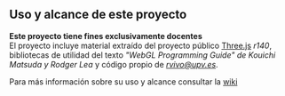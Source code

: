 ## Uso y alcance de este proyecto
**Este proyecto tiene fines exclusivamente docentes**   
El proyecto incluye material extraído del proyecto público [Three.js](http://threjs.org) *r140*, bibliotecas de utilidad del texto *"WebGL Programming Guide" de  Kouichi Matsuda y Rodger Lea* y código propio de *<rvivo@upv.es>*.  

Para más información sobre su uso y alcance consultar la [wiki](https://github.com/RobVivo/RobVivo.github.io/wiki/INSTRUCCIONES-B%C3%81SICAS)
